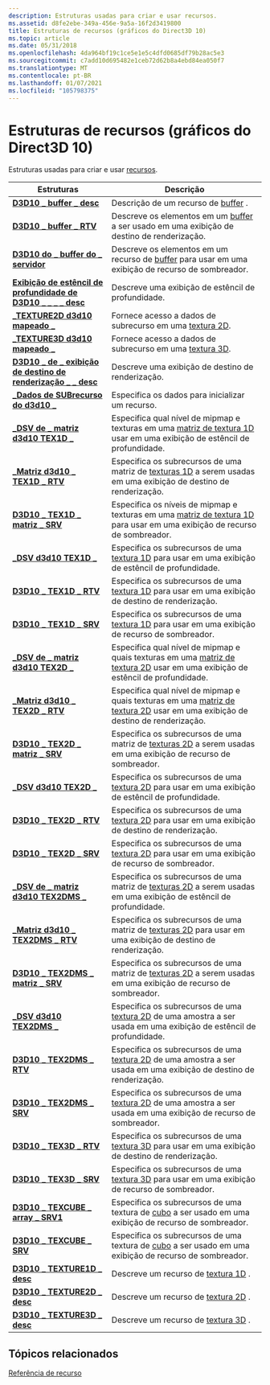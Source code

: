 ```yaml
---
description: Estruturas usadas para criar e usar recursos.
ms.assetid: d8fe2ebe-349a-456e-9a5a-16f2d3419800
title: Estruturas de recursos (gráficos do Direct3D 10)
ms.topic: article
ms.date: 05/31/2018
ms.openlocfilehash: 4da964bf19c1ce5e1e5c4dfd0685df79b28ac5e3
ms.sourcegitcommit: c7add10d695482e1ceb72d62b8a4ebd84ea050f7
ms.translationtype: MT
ms.contentlocale: pt-BR
ms.lasthandoff: 01/07/2021
ms.locfileid: "105798375"
---
```

# <a name="resource-structures-direct3d-10-graphics"></a>Estruturas de recursos (gráficos do Direct3D 10)

Estruturas usadas para criar e usar [recursos](d3d10-graphics-programming-guide-resources-types.md).



| Estruturas                                                                 | Descrição                                                                                                                                                   |
|----------------------------------------------------------------------------|---------------------------------------------------------------------------------------------------------------------------------------------------------------|
| [**D3D10 \_ buffer \_ desc**](/windows/desktop/api/D3D10/ns-d3d10-cd3d10_buffer_desc)                           | Descrição de um recurso de [buffer](d3d10-graphics-programming-guide-resources-types.md) .                                                                     |
| [**D3D10 \_ buffer \_ RTV**](/windows/desktop/api/D3D10/ns-d3d10-d3d10_buffer_rtv)                             | Descreve os elementos em um [buffer](d3d10-graphics-programming-guide-resources-types.md) a ser usado em uma exibição de destino de renderização.                                |
| [**D3D10 do \_ buffer do \_ servidor**](/windows/desktop/api/D3D10/ns-d3d10-d3d10_buffer_srv)                             | Descreve os elementos em um recurso de [buffer](d3d10-graphics-programming-guide-resources-types.md) para usar em uma exibição de recurso de sombreador.                         |
| [**Exibição de estêncil de profundidade de D3D10 \_ \_ \_ \_ desc**](/windows/desktop/api/D3D10/ns-d3d10-d3d10_depth_stencil_view_desc) | Descreve uma exibição de estêncil de profundidade.                                                                                                                               |
| [**\_TEXTURE2D d3d10 mapeado \_**](/windows/desktop/api/D3D10/ns-d3d10-d3d10_mapped_texture2d)                 | Fornece acesso a dados de subrecurso em uma [textura 2D](d3d10-graphics-programming-guide-resources-types.md).                                                  |
| [**\_TEXTURE3D d3d10 mapeado \_**](/windows/desktop/api/D3D10/ns-d3d10-d3d10_mapped_texture3d)                 | Fornece acesso a dados de subrecurso em uma [textura 3D](d3d10-graphics-programming-guide-resources-types.md).                                                  |
| [**D3D10 \_ de \_ exibição de destino de renderização \_ \_ desc**](/windows/desktop/api/D3D10/ns-d3d10-d3d10_render_target_view_desc) | Descreve uma exibição de destino de renderização.                                                                                                                               |
| [**\_Dados de SUBrecurso do d3d10 \_**](/windows/desktop/api/D3D10/ns-d3d10-d3d10_subresource_data)                 | Especifica os dados para inicializar um recurso.                                                                                                                   |
| [**\_DSV de \_ matriz d3d10 TEX1D \_**](/windows/desktop/api/D3D10/ns-d3d10-d3d10_tex1d_array_dsv)                  | Especifica qual nível de mipmap e texturas em uma [matriz de textura 1D](d3d10-graphics-programming-guide-resources-types.md) usar em uma exibição de estêncil de profundidade.       |
| [**\_Matriz d3d10 \_ TEX1D \_ RTV**](/windows/desktop/api/D3D10/ns-d3d10-d3d10_tex1d_array_rtv)                  | Especifica os subrecursos de uma matriz de [texturas 1D](d3d10-graphics-programming-guide-resources-types.md) a serem usadas em uma exibição de destino de renderização.             |
| [**D3D10 \_ TEX1D \_ matriz \_ SRV**](/windows/desktop/api/D3D10/ns-d3d10-d3d10_tex1d_array_srv)                  | Especifica os níveis de mipmap e texturas em uma [matriz de textura 1D](d3d10-graphics-programming-guide-resources-types.md) para usar em uma exibição de recurso de sombreador.      |
| [**\_DSV d3d10 TEX1D \_**](/windows/desktop/api/D3D10/ns-d3d10-d3d10_tex1d_dsv)                               | Especifica os subrecursos de uma [textura 1D](d3d10-graphics-programming-guide-resources-types.md) para usar em uma exibição de estêncil de profundidade.                        |
| [**D3D10 \_ TEX1D \_ RTV**](/windows/desktop/api/D3D10/ns-d3d10-d3d10_tex1d_rtv)                               | Especifica os subrecursos de uma [textura 1D](d3d10-graphics-programming-guide-resources-types.md) para usar em uma exibição de destino de renderização.                        |
| [**D3D10 \_ TEX1D \_ SRV**](/windows/desktop/api/D3D10/ns-d3d10-d3d10_tex1d_srv)                               | Especifica os subrecursos de uma [textura 1D](d3d10-graphics-programming-guide-resources-types.md) para usar em uma exibição de recurso de sombreador.                      |
| [**\_DSV de \_ matriz d3d10 TEX2D \_**](/windows/desktop/api/D3D10/ns-d3d10-d3d10_tex2d_array_dsv)                  | Especifica qual nível de mipmap e quais texturas em uma [matriz de textura 2D](d3d10-graphics-programming-guide-resources-types.md) usar em uma exibição de estêncil de profundidade. |
| [**\_Matriz d3d10 \_ TEX2D \_ RTV**](/windows/desktop/api/D3D10/ns-d3d10-d3d10_tex2d_array_rtv)                  | Especifica qual nível de mipmap e quais texturas em uma [matriz de textura 2D](d3d10-graphics-programming-guide-resources-types.md) usar em uma exibição de destino de renderização. |
| [**D3D10 \_ TEX2D \_ matriz \_ SRV**](/windows/desktop/api/D3D10/ns-d3d10-d3d10_tex2d_array_srv)                  | Especifica os subrecursos de uma matriz de [texturas 2D](d3d10-graphics-programming-guide-resources-types.md) a serem usadas em uma exibição de recurso de sombreador.           |
| [**\_DSV d3d10 TEX2D \_**](/windows/desktop/api/D3D10/ns-d3d10-d3d10_tex2d_dsv)                               | Especifica os subrecursos de uma [textura 2D](d3d10-graphics-programming-guide-resources-types.md) para usar em uma exibição de estêncil de profundidade.                        |
| [**D3D10 \_ TEX2D \_ RTV**](/windows/desktop/api/D3D10/ns-d3d10-d3d10_tex2d_rtv)                               | Especifica os subrecursos de uma [textura 2D](d3d10-graphics-programming-guide-resources-types.md) para usar em uma exibição de destino de renderização.                        |
| [**D3D10 \_ TEX2D \_ SRV**](/windows/desktop/api/D3D10/ns-d3d10-d3d10_tex2d_srv)                               | Especifica os subrecursos de uma [textura 2D](d3d10-graphics-programming-guide-resources-types.md) para usar em uma exibição de recurso de sombreador.                      |
| [**\_DSV de \_ matriz d3d10 TEX2DMS \_**](/windows/desktop/api/D3D10/ns-d3d10-d3d10_tex2dms_array_dsv)              | Especifica os subrecursos de uma matriz de [texturas 2D](d3d10-graphics-programming-guide-resources-types.md) a serem usadas em uma exibição de estêncil de profundidade.             |
| [**\_Matriz d3d10 \_ TEX2DMS \_ RTV**](/windows/desktop/api/D3D10/ns-d3d10-d3d10_tex2dms_array_rtv)              | Especifica os subrecursos de uma matriz de [texturas 2D](d3d10-graphics-programming-guide-resources-types.md) para usar em uma exibição de destino de renderização.             |
| [**D3D10 \_ TEX2DMS \_ matriz \_ SRV**](/windows/desktop/api/D3D10/ns-d3d10-d3d10_tex2dms_array_srv)              | Especifica os subrecursos de uma matriz de [texturas 2D](d3d10-graphics-programming-guide-resources-types.md) a serem usadas em uma exibição de recurso de sombreador.           |
| [**\_DSV d3d10 TEX2DMS \_**](/windows/desktop/api/D3D10/ns-d3d10-d3d10_tex2dms_dsv)                           | Especifica os subrecursos de uma [textura 2D](d3d10-graphics-programming-guide-resources-types.md) de uma amostra a ser usada em uma exibição de estêncil de profundidade.           |
| [**D3D10 \_ TEX2DMS \_ RTV**](/windows/desktop/api/D3D10/ns-d3d10-d3d10_tex2dms_rtv)                           | Especifica os subrecursos de uma [textura 2D](d3d10-graphics-programming-guide-resources-types.md) de uma amostra a ser usada em uma exibição de destino de renderização.           |
| [**D3D10 \_ TEX2DMS \_ SRV**](/windows/desktop/api/D3D10/ns-d3d10-d3d10_tex2dms_srv)                           | Especifica os subrecursos de uma [textura 2D](d3d10-graphics-programming-guide-resources-types.md) de uma amostra a ser usada em uma exibição de recurso de sombreador.         |
| [**D3D10 \_ TEX3D \_ RTV**](/windows/desktop/api/D3D10/ns-d3d10-d3d10_tex3d_rtv)                               | Especifica os subrecursos de uma [textura 3D](d3d10-graphics-programming-guide-resources-types.md) para usar em uma exibição de destino de renderização.                        |
| [**D3D10 \_ TEX3D \_ SRV**](/windows/desktop/api/D3D10/ns-d3d10-d3d10_tex3d_srv)                               | Especifica os subrecursos de uma [textura 3D](d3d10-graphics-programming-guide-resources-types.md) para usar em uma exibição de recurso de sombreador.                      |
| [**D3D10 \_ TEXCUBE \_ array \_ SRV1**](/windows/desktop/api/d3d10_1/ns-d3d10_1-d3d10_texcube_array_srv1)            | Especifica os subrecursos de uma textura de [cubo](d3d10-graphics-programming-guide-resources-types.md) a ser usado em uma exibição de recurso de sombreador.                    |
| [**D3D10 \_ TEXCUBE \_ SRV**](/windows/desktop/api/D3D10/ns-d3d10-d3d10_texcube_srv)                           | Especifica os subrecursos de uma textura de [cubo](d3d10-graphics-programming-guide-resources-types.md) a ser usado em uma exibição de recurso de sombreador.                    |
| [**D3D10 \_ TEXTURE1D \_ desc**](/windows/desktop/api/D3D10/ns-d3d10-cd3d10_texture1d_desc)                     | Descreve um recurso de [textura 1D](d3d10-graphics-programming-guide-resources-types.md) .                                                                      |
| [**D3D10 \_ TEXTURE2D \_ desc**](/windows/desktop/api/D3D10/ns-d3d10-cd3d10_texture2d_desc)                     | Descreve um recurso de [textura 2D](d3d10-graphics-programming-guide-resources-types.md) .                                                                      |
| [**D3D10 \_ TEXTURE3D \_ desc**](/windows/desktop/api/D3D10/ns-d3d10-cd3d10_texture3d_desc)                     | Descreve um recurso de [textura 3D](d3d10-graphics-programming-guide-resources-types.md) .                                                                      |



 

## <a name="related-topics"></a>Tópicos relacionados

<dl> <dt>

[Referência de recurso](d3d10-graphics-reference-resource.md)
</dt> </dl>

 

 



